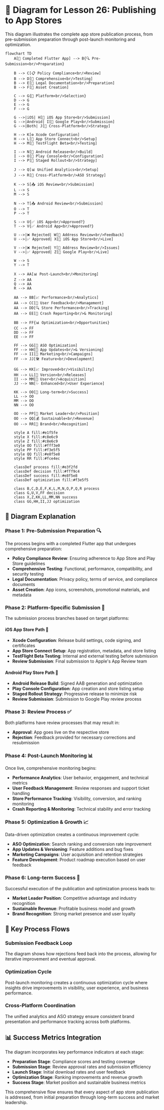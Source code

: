 # 📜 Diagram for Lesson 26: Publishing to App Stores

This diagram illustrates the complete app store publication process, from pre-submission preparation through post-launch monitoring and optimization.

```mermaid
flowchart TD
    A[📱 Completed Flutter App] --> B{🔍 Pre-Submission<br/>Preparation}
    
    B --> C[📋 Policy Compliance<br/>Review]
    B --> D[🧪 Comprehensive<br/>Testing]
    B --> E[📄 Legal Documentation<br/>Preparation]
    B --> F[🎨 Asset Creation]
    
    C --> G{📱 Platform<br/>Selection}
    D --> G
    E --> G
    F --> G
    
    G -->|iOS| H[🍎 iOS App Store<br/>Submission]
    G -->|Android| I[🤖 Google Play<br/>Submission]
    G -->|Both| J[🔄 Cross-Platform<br/>Strategy]
    
    H --> K[⚙️ Xcode Configuration]
    H --> L[📱 App Store Connect<br/>Setup]
    H --> M[🧪 TestFlight Beta<br/>Testing]
    
    I --> N[🔧 Android Release<br/>Build]
    I --> O[📱 Play Console<br/>Configuration]
    I --> P[🚀 Staged Rollout<br/>Strategy]
    
    J --> Q[📊 Unified Analytics<br/>Setup]
    J --> R[🎯 Cross-Platform<br/>ASO Strategy]
    
    K --> S[📤 iOS Review<br/>Submission]
    L --> S
    M --> S
    
    N --> T[📤 Android Review<br/>Submission]
    O --> T
    P --> T
    
    S --> U{✅ iOS App<br/>Approved?}
    T --> V{✅ Android App<br/>Approved?}
    
    U -->|❌ Rejected| W[🔧 Address Review<br/>Feedback]
    U -->|✅ Approved| X[🎉 iOS App Store<br/>Live]
    
    V -->|❌ Rejected| Y[🔧 Address Review<br/>Issues]
    V -->|✅ Approved| Z[🎉 Google Play<br/>Live]
    
    W --> S
    Y --> T
    
    X --> AA[📊 Post-Launch<br/>Monitoring]
    Z --> AA
    Q --> AA
    R --> AA
    
    AA --> BB[📈 Performance<br/>Analytics]
    AA --> CC[💬 User Feedback<br/>Management]
    AA --> DD[🔍 Store Performance<br/>Tracking]
    AA --> EE[🚨 Crash Reporting<br/>& Monitoring]
    
    BB --> FF{📊 Optimization<br/>Opportunities}
    CC --> FF
    DD --> FF
    EE --> FF
    
    FF --> GG[🎯 ASO Optimization]
    FF --> HH[🔄 App Updates<br/>& Versioning]
    FF --> II[📢 Marketing<br/>Campaigns]
    FF --> JJ[🛠️ Feature<br/>Development]
    
    GG --> KK[📈 Improved<br/>Visibility]
    HH --> LL[🚀 Version<br/>Releases]
    II --> MM[👥 User<br/>Acquisition]
    JJ --> NN[✨ Enhanced<br/>User Experience]
    
    KK --> OO[🎊 Long-term<br/>Success]
    LL --> OO
    MM --> OO
    NN --> OO
    
    OO --> PP[🌟 Market Leader<br/>Position]
    OO --> QQ[💰 Sustainable<br/>Revenue]
    OO --> RR[👑 Brand<br/>Recognition]
    
    style A fill:#e1f5fe
    style X fill:#c8e6c9
    style Z fill:#c8e6c9
    style OO fill:#fff3e0
    style PP fill:#f3e5f5
    style QQ fill:#e8f5e8
    style RR fill:#fce4ec
    
    classDef process fill:#e3f2fd
    classDef decision fill:#fff9c4
    classDef success fill:#e8f5e8
    classDef optimization fill:#f3e5f5
    
    class B,C,D,E,F,K,L,M,N,O,P,Q,R process
    class G,U,V,FF decision
    class X,Z,KK,LL,MM,NN success
    class GG,HH,II,JJ optimization
```

## 🎯 **Diagram Explanation**

### **Phase 1: Pre-Submission Preparation** 🔍
The process begins with a completed Flutter app that undergoes comprehensive preparation:
- **Policy Compliance Review**: Ensuring adherence to App Store and Play Store guidelines
- **Comprehensive Testing**: Functional, performance, compatibility, and security testing
- **Legal Documentation**: Privacy policy, terms of service, and compliance documents
- **Asset Creation**: App icons, screenshots, promotional materials, and metadata

### **Phase 2: Platform-Specific Submission** 📱
The submission process branches based on target platforms:

#### **iOS App Store Path** 🍎
- **Xcode Configuration**: Release build settings, code signing, and certificates
- **App Store Connect Setup**: App registration, metadata, and store listing
- **TestFlight Beta Testing**: Internal and external testing before submission
- **Review Submission**: Final submission to Apple's App Review team

#### **Android Play Store Path** 🤖
- **Android Release Build**: Signed AAB generation and optimization
- **Play Console Configuration**: App creation and store listing setup
- **Staged Rollout Strategy**: Progressive release to minimize risk
- **Review Submission**: Submission to Google Play review process

### **Phase 3: Review Process** ✅
Both platforms have review processes that may result in:
- **Approval**: App goes live on the respective store
- **Rejection**: Feedback provided for necessary corrections and resubmission

### **Phase 4: Post-Launch Monitoring** 📊
Once live, comprehensive monitoring begins:
- **Performance Analytics**: User behavior, engagement, and technical metrics
- **User Feedback Management**: Review responses and support ticket handling
- **Store Performance Tracking**: Visibility, conversion, and ranking monitoring
- **Crash Reporting & Monitoring**: Technical stability and error tracking

### **Phase 5: Optimization & Growth** 📈
Data-driven optimization creates a continuous improvement cycle:
- **ASO Optimization**: Search ranking and conversion rate improvement
- **App Updates & Versioning**: Feature additions and bug fixes
- **Marketing Campaigns**: User acquisition and retention strategies
- **Feature Development**: Product roadmap execution based on user feedback

### **Phase 6: Long-term Success** 🌟
Successful execution of the publication and optimization process leads to:
- **Market Leader Position**: Competitive advantage and industry recognition
- **Sustainable Revenue**: Profitable business model and growth
- **Brand Recognition**: Strong market presence and user loyalty

## 🔄 **Key Process Flows**

### **Submission Feedback Loop**
The diagram shows how rejections feed back into the process, allowing for iterative improvement and eventual approval.

### **Optimization Cycle**
Post-launch monitoring creates a continuous optimization cycle where insights drive improvements in visibility, user experience, and business performance.

### **Cross-Platform Coordination**
The unified analytics and ASO strategy ensure consistent brand presentation and performance tracking across both platforms.

## 📊 **Success Metrics Integration**

The diagram incorporates key performance indicators at each stage:
- **Preparation Stage**: Compliance scores and testing coverage
- **Submission Stage**: Review approval rates and submission efficiency
- **Launch Stage**: Initial download rates and user feedback
- **Optimization Stage**: Ranking improvements and revenue growth
- **Success Stage**: Market position and sustainable business metrics

This comprehensive flow ensures that every aspect of app store publication is addressed, from initial preparation through long-term success and market leadership.
